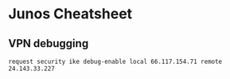 # Junos Cheatsheet

## VPN debugging

`request security ike debug-enable local 66.117.154.71 remote 24.143.33.227`
